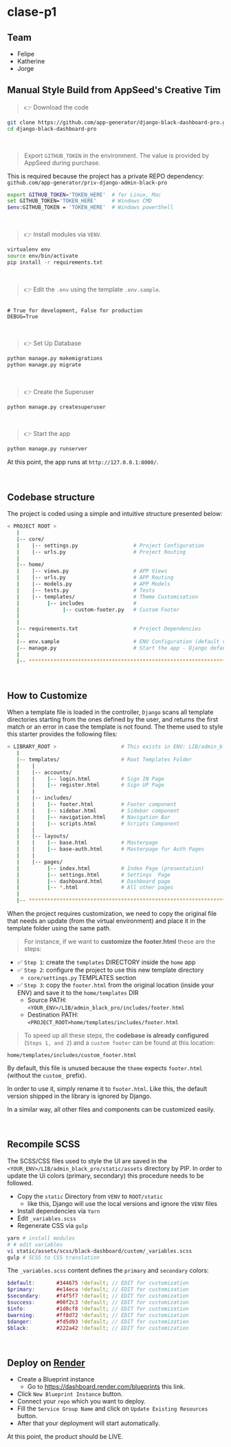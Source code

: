 # clase-p1

## Team

- Felipe
- Katherine
- Jorge

## Manual Style Build from AppSeed's Creative Tim 

> 👉 Download the code  

```bash
git clone https://github.com/app-generator/django-black-dashboard-pro.git
cd django-black-dashboard-pro
```

<br />

> Export `GITHUB_TOKEN` in the environment. The value is provided by AppSeed during purchase.

This is required because the project has a private REPO dependency: `github.com/app-generator/priv-django-admin-black-pro`

```bash
export GITHUB_TOKEN='TOKEN_HERE'  # for Linux, Mac
set GITHUB_TOKEN='TOKEN_HERE'     # Windows CMD
$env:GITHUB_TOKEN = 'TOKEN_HERE'  # Windows powerShell 
```

<br />

> 👉 Install modules via `VENV`.

```bash
virtualenv env
source env/bin/activate
pip install -r requirements.txt
```

<br />

> 👉 Edit the `.env` using the template `.env.sample`.

```env

# True for development, False for production
DEBUG=True

```

<br />

> 👉 Set Up Database

```bash
python manage.py makemigrations
python manage.py migrate
```

<br />

> 👉 Create the Superuser

```bash
python manage.py createsuperuser
```

<br />

> 👉 Start the app

```bash
python manage.py runserver
```

At this point, the app runs at `http://127.0.0.1:8000/`.

<br />

## Codebase structure

The project is coded using a simple and intuitive structure presented below:

```bash
< PROJECT ROOT >
   |
   |-- core/                            
   |    |-- settings.py                  # Project Configuration  
   |    |-- urls.py                      # Project Routing
   |
   |-- home/
   |    |-- views.py                     # APP Views 
   |    |-- urls.py                      # APP Routing
   |    |-- models.py                    # APP Models 
   |    |-- tests.py                     # Tests  
   |    |-- templates/                   # Theme Customisation 
   |         |-- includes                # 
   |              |-- custom-footer.py   # Custom Footer      
   |     
   |
   |-- requirements.txt                  # Project Dependencies
   |
   |-- env.sample                        # ENV Configuration (default values)
   |-- manage.py                         # Start the app - Django default start script
   |
   |-- ************************************************************************
```

<br />

## How to Customize

When a template file is loaded in the controller, `Django` scans all template directories starting from the ones defined by the user, and returns the first match or an error in case the template is not found.
The theme used to style this starter provides the following files:

```bash
< LIBRARY_ROOT >                     # This exists in ENV: LIB/admin_black_pro
   |
   |-- templates/                    # Root Templates Folder 
   |    |          
   |    |-- accounts/       
   |    |    |-- login.html          # Sign IN Page
   |    |    |-- register.html       # Sign UP Page
   |    |
   |    |-- includes/       
   |    |    |-- footer.html         # Footer component
   |    |    |-- sidebar.html        # Sidebar component
   |    |    |-- navigation.html     # Navigation Bar
   |    |    |-- scripts.html        # Scripts Component
   |    |
   |    |-- layouts/       
   |    |    |-- base.html           # Masterpage
   |    |    |-- base-auth.html      # Masterpage for Auth Pages
   |    |
   |    |-- pages/       
   |         |-- index.html          # Index Page (presentation)
   |         |-- settings.html       # Settings  Page
   |         |-- dashboard.html      # Dashboard page
   |         |-- *.html              # All other pages
   |    
   |-- ************************************************************************
```

When the project requires customization, we need to copy the original file that needs an update (from the virtual environment) and place it in the template folder using the same path.

> For instance, if we want to **customize the footer.html** these are the steps:

- ✅ `Step 1`: create the `templates` DIRECTORY inside the `home` app
- ✅ `Step 2`: configure the project to use this new template directory
  - `core/settings.py` TEMPLATES section
- ✅ `Step 3`: copy the `footer.html` from the original location (inside your ENV) and save it to the `home/templates` DIR
  - Source PATH: `<YOUR_ENV>/LIB/admin_black_pro/includes/footer.html`
  - Destination PATH: `<PROJECT_ROOT>home/templates/includes/footer.html`

> To speed up all these steps, the **codebase is already configured** (`Steps 1, and 2`) and a `custom footer` can be found at this location:

`home/templates/includes/custom_footer.html`

By default, this file is unused because the `theme` expects `footer.html` (without the `custom_` prefix).

In order to use it, simply rename it to `footer.html`. Like this, the default version shipped in the library is ignored by Django.

In a similar way, all other files and components can be customized easily.

<br />

## Recompile SCSS  

The SCSS/CSS files used to style the UI are saved in the `<YOUR_ENV>/LIB/admin_black_pro/static/assets` directory by PIP.
In order to update the Ui colors (primary, secondary) this procedure needs to be followed.

- Copy the `static` Directory from `VENV` to `ROOT/static`
  - like this, Django will use the local versions and ignore the `VENV` files
- Install dependencies via `Yarn`
- Edit `_variables.scss`
- Regenerate CSS via `gulp`

```bash
yarn # install modules
# # edit variables 
vi static/assets/scss/black-dashboard/custom/_variables.scss 
gulp # SCSS to CSS translation
```

The `_variables.scss` content defines the `primary` and `secondary` colors:

```scss
$default:       #344675 !default; // EDIT for customization
$primary:       #e14eca !default; // EDIT for customization
$secondary:     #f4f5f7 !default; // EDIT for customization
$success:       #00f2c3 !default; // EDIT for customization
$info:          #1d8cf8 !default; // EDIT for customization
$warning:       #ff8d72 !default; // EDIT for customization
$danger:        #fd5d93 !default; // EDIT for customization
$black:         #222a42 !default; // EDIT for customization
```

<br />

## Deploy on [Render](https://render.com/)

- Create a Blueprint instance
  - Go to <https://dashboard.render.com/blueprints> this link.
- Click `New Blueprint Instance` button.
- Connect your `repo` which you want to deploy.
- Fill the `Service Group Name` and click on `Update Existing Resources` button.
- After that your deployment will start automatically.

At this point, the product should be LIVE.

<br />

